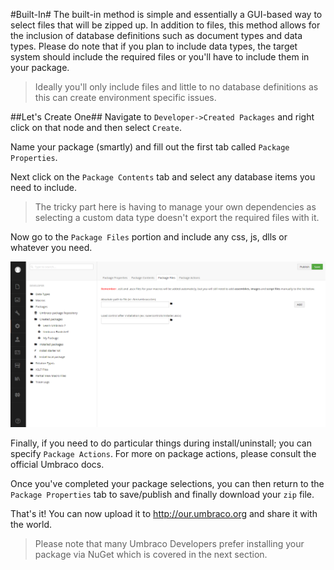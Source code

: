 #Built-In#
The built-in method is simple and essentially a GUI-based way to select files that will be zipped up.  In addition to files, this method allows for the inclusion of database definitions such as document types and data types. Please do note that if you plan to include data types, the target system should include the required files or you'll have to include them in your package.

>Ideally you'll only include files and little to no database definitions as this can create environment specific issues.

##Let's Create One##
Navigate to `Developer->Created Packages` and right click on that node and then select `Create`.

Name your package (smartly) and fill out the first tab called `Package Properties`.

Next click on the `Package Contents` tab and select any database items you need to include.  

>The tricky part here is having to manage your own dependencies as selecting a custom data type doesn't export the required files with it.

Now go to the `Package Files` portion and include any css, js, dlls or whatever you need.

![package-create.png](assets/package-create.png)

Finally, if you need to do particular things during install/uninstall; you can specify `Package Actions`.  For more on package actions, please consult the official Umbraco docs.

Once you've completed your package selections, you can then return to the `Package Properties` tab to save/publish and finally download your `zip` file.

That's it!  You can now upload it to http://our.umbraco.org and share it with the world.

>Please note that many Umbraco Developers prefer installing your package via NuGet which is covered in the next section.
